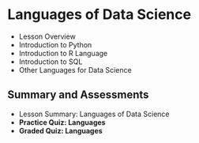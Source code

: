 # Languages of Data Science
- Lesson Overview
- Introduction to Python
- Introduction to R Language
- Introduction to SQL
- Other Languages for Data Science
## Summary and Assessments
- Lesson Summary: Languages of Data Science
- **Practice Quiz: Languages**
- **Graded Quiz: Languages**


